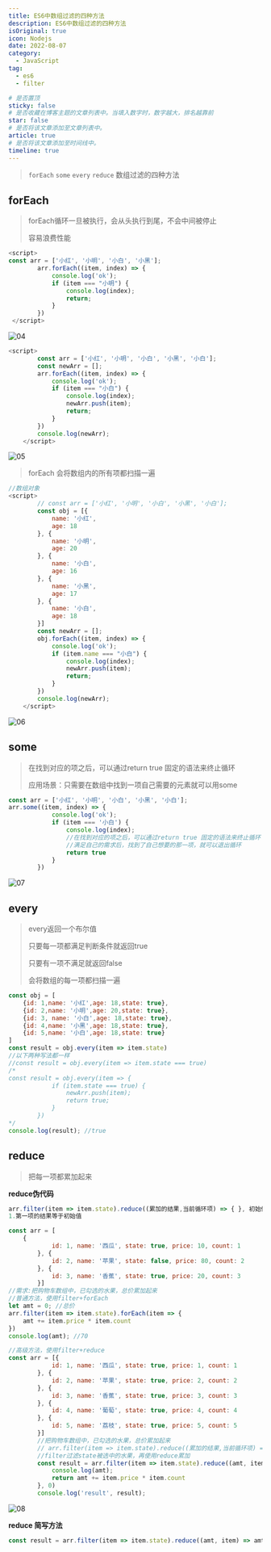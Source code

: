 ```yaml
---
title: ES6中数组过滤的四种方法
description: ES6中数组过滤的四种方法
isOriginal: true
icon: Nodejs
date: 2022-08-07
category:
  - JavaScript
tag:
  - es6
  - filter

# 是否置顶
sticky: false
# 是否收藏在博客主题的文章列表中。当填入数字时，数字越大，排名越靠前
star: false
# 是否将该文章添加至文章列表中。
article: true
# 是否将该文章添加至时间线中。
timeline: true
---
```

<CountView></CountView>


> `forEach` `some` `every` `reduce` 数组过滤的四种方法


<!-- more -->











## forEach

> forEach循环一旦被执行，会从头执行到尾，不会中间被停止
>
> 容易浪费性能

```js
<script>
const arr = ['小红', '小明', '小白', '小黑'];
        arr.forEach((item, index) => {
            console.log('ok');
            if (item === "小明") {
                console.log(index);
                return;
            }
        })
 </script>
```

![04](https://public-1310720021.cos.ap-shanghai.myqcloud.com/img/md/img/2022-07-03-15:02:47*04*8.jpg)



```js
<script>
        const arr = ['小红', '小明', '小白', '小黑', '小白'];
        const newArr = [];
        arr.forEach((item, index) => {
            console.log('ok');
            if (item === "小白") {
                console.log(index);
                newArr.push(item);
                return;
            }
        })
        console.log(newArr);
    </script>
```

![05](https://public-1310720021.cos.ap-shanghai.myqcloud.com/img/md/img/2022-07-03-15:02:47*05*8.jpg)

> forEach 会将数组内的所有项都扫描一遍

```js
//数组对象
<script>
        // const arr = ['小红', '小明', '小白', '小黑', '小白'];
        const obj = [{
            name: '小红',
            age: 18
        }, {
            name: '小明',
            age: 20
        }, {
            name: '小白',
            age: 16
        }, {
            name: '小黑',
            age: 17
        }, {
            name: '小白',
            age: 18
        }]
        const newArr = [];
        obj.forEach((item, index) => {
            console.log('ok');
            if (item.name === "小白") {
                console.log(index);
                newArr.push(item);
                return;
            }
        })
        console.log(newArr);
    </script>
```

![06](https://public-1310720021.cos.ap-shanghai.myqcloud.com/img/md/img/2022-07-03-15:02:47*06*7.jpg)

## some

> 在找到对应的项之后，可以通过return true 固定的语法来终止循环
>
> 应用场景：只需要在数组中找到一项自己需要的元素就可以用some

```js
const arr = ['小红', '小明', '小白', '小黑', '小白'];
arr.some((item, index) => {
            console.log('ok');
            if (item === '小白') {
                console.log(index);
                //在找到对应的项之后，可以通过return true 固定的语法来终止循环
				//满足自己的需求后，找到了自己想要的那一项，就可以退出循环
                return true
            }
        })
```

![07](https://public-1310720021.cos.ap-shanghai.myqcloud.com/img/md/img/2022-07-03-15:02:47*07*d.jpg)

## every

> every返回一个布尔值
>
> 只要每一项都满足判断条件就返回true
>
> 只要有一项不满足就返回false
>
> 会将数组的每一项都扫描一遍

```js
const obj = [
    {id: 1,name: '小红',age: 18,state: true}, 
    {id: 2,name: '小明',age: 20,state: true}, 
    {id: 3, name: '小白',age: 18,state: true}, 
    {id: 4,name: '小黑',age: 18,state: true}, 
    {id: 5,name: '小白',age: 18,state: true}
]
const result = obj.every(item => item.state)
//以下两种写法都一样
//const result = obj.every(item => item.state === true)
/*
const result = obj.every(item => {
            if (item.state === true) {
                newArr.push(item);
                return true;
            }
        })
*/
console.log(result); //true

```

## reduce

> 把每一项都累加起来

**reduce伪代码**

```js
arr.filter(item => item.state).reduce((累加的结果,当前循环项) => { }, 初始值)
1.第一项的结果等于初始值
```



```js
const arr = [
    {
            id: 1, name: '西瓜', state: true, price: 10, count: 1
        }, {
            id: 2, name: '苹果', state: false, price: 80, count: 2
        }, {
            id: 3, name: '香蕉', state: true, price: 20, count: 3
        }]
//需求:把购物车数组中，已勾选的水果，总价累加起来
//普通方法，使用filter+forEach
let amt = 0; //总价
arr.filter(item => item.state).forEach(item => {
    amt += item.price * item.count
})
console.log(amt); //70
```

```js
//高级方法，使用filter+reduce
const arr = [{
            id: 1, name: '西瓜', state: true, price: 1, count: 1
        }, {
            id: 2, name: '苹果', state: true, price: 2, count: 2
        }, {
            id: 3, name: '香蕉', state: true, price: 3, count: 3
        }, {
            id: 4, name: '葡萄', state: true, price: 4, count: 4
        }, {
            id: 5, name: '荔枝', state: true, price: 5, count: 5
        }]
        //把购物车数组中，已勾选的水果，总价累加起来
        // arr.filter(item => item.state).reduce((累加的结果,当前循环项) => { }, 初始值)
        //filter过滤state被选中的水果，再使用reduce累加
        const result = arr.filter(item => item.state).reduce((amt, item) => {
            console.log(amt);
            return amt += item.price * item.count
        }, 0)
        console.log('result', result);
```

![08](https://public-1310720021.cos.ap-shanghai.myqcloud.com/img/md/img/2022-07-03-15:02:47*08*d.jpg)



**reduce 简写方法**

```js
const result = arr.filter(item => item.state).reduce((amt, item) => amt += item.price * item.count, 0)
```

